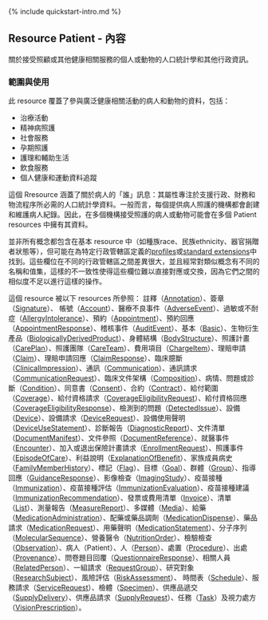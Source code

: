 {% include quickstart-intro.md %}

## Resource Patient - 內容

關於接受照顧或其他健康相關服務的個人或動物的人口統計學和其他行政資訊。

### 範圍與使用

此 resource 覆蓋了參與廣泛健康相關活動的病人和動物的資料，包括：

* 治療活動
* 精神病照護
* 社會服務
* 孕期照護
* 護理和輔助生活
* 飲食服務
* 個人健康和運動資料追蹤

這個 Rresource 涵蓋了關於病人的「誰」訊息：其屬性專注於支援行政、財務和物流程序所必需的人口統計學資料。一般而言，每個提供病人照護的機構都會創建和維護病人紀錄。因此，在多個機構接受照護的病人或動物可能會在多個 Patient resources 中擁有其資料。

並非所有概念都包含在基本 resource 中（如種族race、民族ethnicity、器官捐贈者狀態等），但可能在為特定行政管轄區定義的[profiles](https://hl7.org/fhir/R4/patient-profiles.html)或[standard extensions](https://hl7.org/fhir/R4/patient-extensions.html)中找到。這些欄位在不同的行政管轄區之間差異很大，並且經常對類似概念有不同的名稱和值集，這樣的不一致性使得這些欄位難以直接對應或交換，因為它們之間的相似度不足以進行這樣的操作。

這個 resource 被以下 resources 所參照：
註釋（[Annotation](https://hl7.org/fhir/R4/datatypes.html#Annotation)）、簽章（[Signature](https://hl7.org/fhir/R4/datatypes.html#Signature)）、 帳號（[Account](https://hl7.org/fhir/R4/account.html#Account)）、醫療不良事件（[AdverseEvent](https://hl7.org/fhir/R4/adverseevent.html#AdverseEvent)）、過敏或不耐症（[AllergyIntolerance](StructureDefinition-AllergyIntolerance-twcore.html)）、預約（[Appointment](https://hl7.org/fhir/R4/appointment.html#Appointment)）、預約回應（[AppointmentResponse](https://hl7.org/fhir/R4/appointmentresponse.html#AppointmentResponse)）、稽核事件（[AuditEvent](https://hl7.org/fhir/R4/auditevent.html#AuditEvent)）、基本（[Basic](https://hl7.org/fhir/R4/basic.html#Basic)）、生物衍生產品（[BiologicallyDerivedProduct](https://hl7.org/fhir/R4/biologicallyderivedproduct.html#BiologicallyDerivedProduct)）、身體結構（[BodyStructure](https://hl7.org/fhir/R4/bodystructure.html#BodyStructure)）、照護計畫（[CarePlan](https://hl7.org/fhir/R4/careplan.html#CarePlan)）、照護團隊（[CareTeam](https://hl7.org/fhir/R4/careteam.html#CareTeam)）、費用項目（[ChargeItem](https://hl7.org/fhir/R4/chargeitem.html#ChargeItem)）、理賠申請（[Claim](https://hl7.org/fhir/R4/claim.html#Claim)）、理賠申請回應（[ClaimResponse](https://hl7.org/fhir/R4/claimresponse.html#ClaimResponse)）、臨床臆斷（[ClinicalImpression](https://hl7.org/fhir/R4/clinicalimpression.html#ClinicalImpression)）、通訊（[Communication](https://hl7.org/fhir/R4/communication.html#Communication)）、通訊請求（[CommunicationRequest](https://hl7.org/fhir/R4/communicationrequest.html#CommunicationRequest)）、臨床文件架構（[Composition](StructureDefinition-Composition-twcore.html)）、病情、問題或診斷（[Condition](StructureDefinition-Condition-twcore.html)）、同意書（[Consent](https://hl7.org/fhir/R4/consent.html#Consent)）、合約（[Contract](https://hl7.org/fhir/R4/contract.html#Contract)）、給付範圍（[Coverage](https://hl7.org/fhir/R4/coverage.html#Coverage)）、給付資格請求（[CoverageEligibilityRequest](https://hl7.org/fhir/R4/coverageeligibilityrequest.html#CoverageEligibilityRequest)）、給付資格回應（[CoverageEligibilityResponse](https://hl7.org/fhir/R4/coverageeligibilityresponse.html#CoverageEligibilityResponse)）、檢測到的問題（[DetectedIssue](https://hl7.org/fhir/R4/detectedissue.html#DetectedIssue)）、設備（[Device](https://hl7.org/fhir/R4/device.html#Device)）、設備請求（[DeviceRequest](https://hl7.org/fhir/R4/devicerequest.html#DeviceRequest)）、設備使用聲明（[DeviceUseStatement](https://hl7.org/fhir/R4/deviceusestatement.html#DeviceUseStatement)）、診斷報告（[DiagnosticReport](StructureDefinition-DiagnosticReport-twcore.html)）、文件清單（[DocumentManifest](https://hl7.org/fhir/R4/documentmanifest.html#DocumentManifest)）、文件參照（[DocumentReference](StructureDefinition-DocumentReference-twcore.html)）、就醫事件（[Encounter](StructureDefinition-Encounter-twcore.html)）、加入或退出保險計畫請求（[EnrollmentRequest](https://hl7.org/fhir/R4/enrollmentrequest.html#EnrollmentRequest)）、照護事件（[EpisodeOfCare](https://hl7.org/fhir/R4/episodeofcare.html#EpisodeOfCare)）、利益說明（[ExplanationOfBenefit](https://hl7.org/fhir/R4/explanationofbenefit.html#ExplanationOfBenefit)）、家族成員病史（[FamilyMemberHistory](https://hl7.org/fhir/R4/familymemberhistory.html#FamilyMemberHistory)）、標記（[Flag](https://hl7.org/fhir/R4/flag.html#Flag)）、目標（[Goal](https://hl7.org/fhir/R4/goal.html#Goal)）、群體（[Group](https://hl7.org/fhir/R4/group.html#Group)）、指導回應（[GuidanceResponse](https://hl7.org/fhir/R4/guidanceresponse.html#GuidanceResponse)）、影像檢查（[ImagingStudy](StructureDefinition-ImagingStudy-twcore.html)）、疫苗接種（[Immunization](https://hl7.org/fhir/R4/immunization.html#Immunization)）、疫苗接種評估（[ImmunizationEvaluation](https://hl7.org/fhir/R4/immunizationevaluation.html#ImmunizationEvaluation)）、疫苗接種建議（[ImmunizationRecommendation](https://hl7.org/fhir/R4/immunizationrecommendation.html#ImmunizationRecommendation)）、發票或費用清單（[Invoice](https://hl7.org/fhir/R4/invoice.html#Invoice)）、清單（[List](https://hl7.org/fhir/R4/list.html#List)）、測量報告（[MeasureReport](https://hl7.org/fhir/R4/measurereport.html#MeasureReport)）、多媒體（[Media](StructureDefinition-Media-twcore.html)）、給藥（[MedicationAdministration](https://hl7.org/fhir/R4/medicationadministration.html#MedicationAdministration)）、配藥或藥品調劑（[MedicationDispense](StructureDefinition-MedicationDispense-twcore.html)）、藥品請求（[MedicationRequest](StructureDefinition-MedicationRequest-twcore.html)）、用藥聲明（[MedicationStatement](StructureDefinition-MedicationStatement-twcore.html)）、分子序列（[MolecularSequence](https://hl7.org/fhir/R4/molecularsequence.html#MolecularSequence)）、營養醫令（[NutritionOrder](https://hl7.org/fhir/R4/nutritionorder.html#NutritionOrder)）、檢驗檢查（[Observation](StructureDefinition-Observation-laboratoryResult-twcore.html)）、病人（Patient）、人（[Person](https://hl7.org/fhir/R4/person.html#Person)）、處置（[Procedure](StructureDefinition-Procedure-twcore.html)）、出處（[Provenance](https://hl7.org/fhir/R4/provenance.html#Provenance)）、問卷題目回覆（[QuestionnaireResponse](https://hl7.org/fhir/R4/questionnaireresponse.html#QuestionnaireResponse)）、相關人員（[RelatedPerson](https://hl7.org/fhir/R4/relatedperson.html#RelatedPerson)）、一組請求（[RequestGroup](https://hl7.org/fhir/R4/requestgroup.html#RequestGroup)）、研究對象（[ResearchSubject](https://hl7.org/fhir/R4/researchsubject.html#ResearchSubject)）、風險評估（[RiskAssessment](https://hl7.org/fhir/R4/riskassessment.html#RiskAssessment)）、 時間表（[Schedule](https://hl7.org/fhir/R4/schedule.html#Schedule)）、服務請求（[ServiceRequest](https://hl7.org/fhir/R4/servicerequest.html#ServiceRequest)）、檢體（[Specimen](StructureDefinition-Specimen-twcore.html)）、供應品遞交（[SupplyDelivery](https://hl7.org/fhir/R4/supplydelivery.html#SupplyDelivery)）、供應品請求（[SupplyRequest](https://hl7.org/fhir/R4/supplyrequest.html#SupplyRequest)）、任務（[Task](https://hl7.org/fhir/R4/task.html#Task)）及視力處方（[VisionPrescription](https://hl7.org/fhir/R4/visionprescription.html#VisionPrescription)）。

